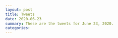 ```yaml
---
layout: post
title: Tweets
date: 2020-06-23
summary: These are the tweets for June 23, 2020.
categories:
---
```


